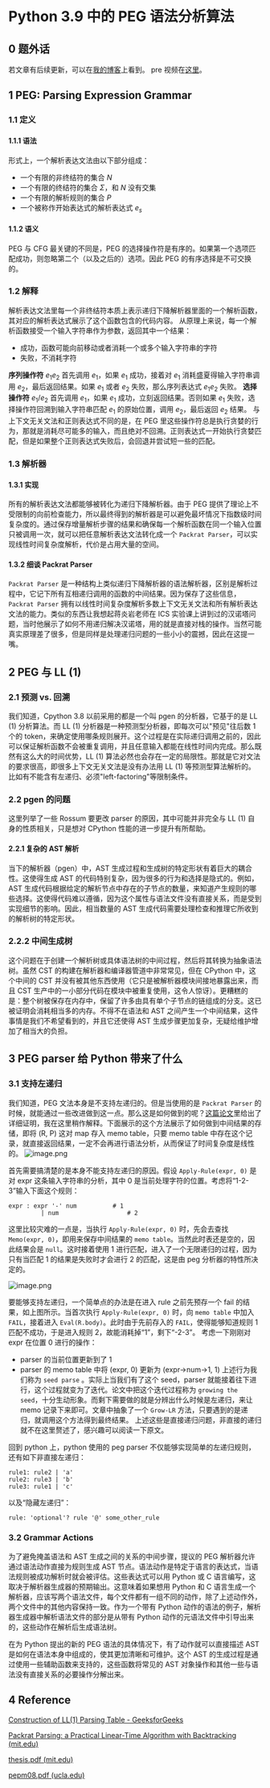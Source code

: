 # Python 3.9 中的 PEG 语法分析算法

## 0 题外话
若文章有后续更新，可以在[我的博客](https://www.cnblogs.com/nayameow/)上看到。
pre 视频在[这里](https://www.bilibili.com/video/BV1kT411o7Rv)。

## 1 PEG: Parsing Expression Grammar
### 1.1 定义
#### 1.1.1 语法
形式上，一个解析表达文法由以下部分组成：
- 一个有限的非终结符的集合 $N$
- 一个有限的终结符的集合 $\Sigma$，和 $N$ 没有交集
- 一个有限的解析规则的集合 $P$
- 一个被称作开始表达式的解析表达式 $e_s$

#### 1.1.2 语义
PEG 与 CFG 最关键的不同是，PEG 的选择操作符是有序的。如果第一个选项匹配成功，则忽略第二个（以及之后的）选项。因此 PEG 的有序选择是不可交换的。

### 1.2 解释
解析表达文法里每一个非终结符本质上表示递归下降解析器里面的一个解析函数，其对应的解析表达式展示了这个函数包含的代码内容。
从原理上来说，每一个解析函数接受一个输入字符串作为参数，返回其中一个结果：
- 成功，函数可能向前移动或者消耗一个或多个输入字符串的字符
- 失败，不消耗字符

**序列操作符** $e_1e_2$ 首先调用 $e_1$，如果 $e_1$ 成功，接着对 $e_1$ 消耗盛夏得输入字符串调用 $e_2$，最后返回结果。如果 $e_1$ 或者 $e_2$ 失败，那么序列表达式 $e_1e_2$ 失败。
**选择操作符** $e_1/e_2$ 首先调用 $e_1$，如果 $e_1$ 成功，立刻返回结果。否则如果 $e_1$ 失败，选择操作符回溯到输入字符串匹配 $e_1$ 的原始位置，调用 $e_2$，最后返回 $e_2$ 结果。
与上下文无关文法和正则表达式不同的是，在 PEG 里这些操作符总是执行贪婪的行为，那就是消耗尽可能多的输入，而且绝对不回溯。正则表达式一开始执行贪婪匹配，但是如果整个正则表达式失败后，会回退并尝试短一些的匹配。

### 1.3 解析器
#### 1.3.1 实现
所有的解析表达文法都能够被转化为递归下降解析器。由于 PEG 提供了理论上不受限制的向前检查能力，所以最终得到的解析器是可以避免最坏情况下指数级时间复杂度的。通过保存增量解析步骤的结果和确保每一个解析函数在同一个输入位置只被调用一次，就可以把任意解析表达文法转化成一个 `Packrat Parser`，可以实现线性时间复杂度解析，代价是占用大量的空间。

#### 1.3.2 细谈 Packrat Parser
`Packrat Parser` 是一种结构上类似递归下降解析器的语法解析器，区别是解析过程中，它记下所有互相递归调用的函数的中间结果。因为保存了这些信息，`Packrat Parser` 拥有以线性时间复杂度解析多数上下文无关文法和所有解析表达文法的能力。类似的东西让我想起蒋炎岩老师在 ICS 实验课上讲到过的汉诺塔问题，当时他展示了如何不用递归解决汉诺塔，用的就是直接对栈的操作。当然可能真实原理差了很多，但是同样是处理递归问题的一些小小的震撼，因此在这提一嘴。

## 2 PEG 与 LL (1)
### 2.1 预测 vs. 回溯
我们知道，Cpython 3.8 以前采用的都是一个叫 pgen 的分析器，它基于的是 LL (1) 分析算法。而 LL (1) 分析器是一种预测型分析器，即每次可以"预见"往后数 1 个的 token，来确定使用哪条规则展开。这个过程是在实际递归调用之前的，因此可以保证解析函数不会被重复调用，并且任意输入都能在线性时间内完成。那么既然有这么大的时间优势，LL (1) 算法必然也会存在一定的局限性。那就是它对文法的要求很高，即很多上下文无关文法是没有办法用 LL (1) 等预测型算法解析的。比如有不能含有左递归、必须"left-factoring"等限制条件。

### 2.2 pgen 的问题
这里列举了一些 Rossum 要更改 parser 的原因，其中可能并非完全与 LL (1) 自身的性质相关，只是想对 CPython 性能的进一步提升有所帮助。
#### 2.2.1 复杂的 AST 解析
当下的解析器（pgen）中，AST 生成过程和生成树的特定形状有着巨大的耦合性。这使得生成 AST 的代码特别复杂，因为很多的行为和选择是隐式的。例如，AST 生成代码根据给定的解析节点中存在的子节点的数量，来知道产生规则的哪些选择。这使得代码难以遵循，因为这个属性与语法文件没有直接关系，而是受到实现细节的影响。因此，相当数量的 AST 生成代码需要处理检查和推理它所收到的解析树的特定形状。

### 2.2.2 中间生成树
这个问题在于创建一个解析树或具体语法树的中间过程，然后将其转换为抽象语法树。虽然 CST 的构建在解析器和编译器管道中非常常见，但在 CPython 中，这个中间的 CST 并没有被其他东西使用（它只是被解析器模块间接地暴露出来，而且 CST 生产中的一小部分代码在模块中被重复使用，这令人惊讶）。更糟糕的是：整个树被保存在内存中，保留了许多由具有单个子节点的链组成的分支。这已被证明会消耗相当多的内存。不得不在语法和 AST 之间产生一个中间结果，这件事情是我们不希望看到的，并且它还使得 AST 生成步骤更加复杂，无疑给维护增加了相当大的负担。

## 3 PEG parser 给 Python 带来了什么
### 3.1 支持左递归
我们知道，PEG 文法本身是不支持左递归的。但是当使用的是 `Packrat Parser` 的时候，就能通过一些改进做到这一点。那么这是如何做到的呢？[这篇论文](http://web.cs.ucla.edu/~todd/research/pepm08.pdf)里给出了详细证明，我在这里稍作解释。下面展示的这个方法展示了如何做到中间结果的存储，即将 (R, P) 这对 map 存入 memo table，只要 memo table 中存在这个记录，就直接返回结果，一定不会再进行语法分析，从而保证了时间复杂度是线性的。
![image.png](https://s2.loli.net/2023/01/30/jLvDUiBhFX5t4P3.png)

首先需要搞清楚的是本身不能支持左递归的原因。假设 `Apply-Rule(expr, 0)` 是对 expr 这条输入字符串的分析，其中 0 是当前处理字符的位置。考虑将“1-2-3”输入下面这个规则：
```
expr : expr '-' num          # 1
		 | num                   # 2   
```
这里比较灾难的一点是，当执行 `Apply-Rule(expr, 0)` 时，先会去查找 `Memo(expr, 0)`，即用来保存中间结果的 `memo table`。当然此时表还是空的，因此结果会是 `null`。这时接着使用 1 进行匹配，进入了一个无限递归的过程，因为只有当匹配 1 的结果是失败时才会进行 2 的匹配，这是由 peg 分析器的特性所决定的。

![image.png](https://s2.loli.net/2023/01/30/km8BjzpfNXoaKex.png)

要能够支持左递归，一个简单点的办法是在进入 rule 之前先预存一个 fail 的结果，如上图所示。当首次执行 `Apply-Rule(expr, 0)` 时，向 `memo table` 中加入 `FAIL`，接着进入 `Eval(R.body)`。此时由于先前存入的 `FAIL`，使得能够知道规则 1 匹配不成功，于是进入规则 2，故能消耗掉“1”，剩下“-2-3”。
考虑一下刚刚对 expr 在位置 0 进行的操作：
- parser 的当前位置更新到了 1
- parser 的 memo table 中将 (expr, 0) 更新为 (expr->num->1, 1)
上述行为我们称为 `seed parse` 。实际上当我们有了这个 seed，parser 就能接着往下进行，这个过程就变为了迭代。论文中把这个迭代过程称为 `growing the seed`，十分生动形象。而剩下需要做的就是分辨出什么时候是左递归，来让 memo 记录下来即可。文章中抽象了一个 `Grow-LR` 方法，只要遇到的是递归，就调用这个方法得到最终结果。
上述这些是直接递归问题，非直接的递归就不在这里赘述了，感兴趣可以阅读一下原文。

回到 python 上，python 使用的 peg parser 不仅能够实现简单的左递归规则，还有如下非直接左递归：
```
rule1: rule2 | 'a'
rule2: rule3 | 'b'
rule3: rule1 | 'c'
```
以及“隐藏左递归”：
```
rule: 'optional'? rule '@' some_other_rule
```

### 3.2 Grammar Actions
为了避免掩盖语法和 AST 生成之间的关系的中间步骤，提议的 PEG 解析器允许通过语法动作直接为规则生成 AST 节点。语法动作是特定于语言的表达式，当语法规则被成功解析时就会被评估。这些表达式可以用 Python 或 C 语言编写，这取决于解析器生成器的预期输出。这意味着如果想用 Python 和 C 语言生成一个解析器，应该写两个语法文件，每个文件都有一组不同的动作，除了上述动作外，两个文件中的其他内容保持一致。作为一个带有 Python 动作的语法的例子，解析器生成器中解析语法文件的部分是从带有 Python 动作的元语法文件中引导出来的，这些动作在解析后生成语法树。

在为 Python 提出的新的 PEG 语法的具体情况下，有了动作就可以直接描述 AST 是如何在语法本身中组成的，使其更加清晰和可维护。这个 AST 的生成过程是通过使用一些辅助函数来支持的，这些函数将常见的 AST 对象操作和其他一些与语法没有直接关系的必要操作分解出来。


## 4 Reference

[Construction of LL(1) Parsing Table - GeeksforGeeks](https://www.geeksforgeeks.org/construction-of-ll1-parsing-table/)

[Packrat Parsing: a Practical Linear-Time Algorithm with Backtracking (mit.edu)](https://pdos.csail.mit.edu/~baford/packrat/thesis/)

[thesis.pdf (mit.edu)](https://pdos.csail.mit.edu/~baford/packrat/thesis/thesis.pdf)

[pepm08.pdf (ucla.edu)](http://web.cs.ucla.edu/~todd/research/pepm08.pdf)